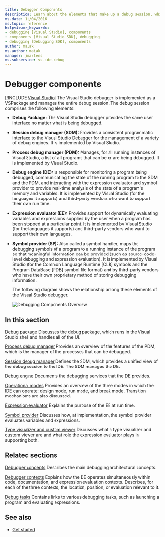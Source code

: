 ```yaml
---
title: Debugger Components
description: Learn about the elements that make up a debug session, which is managed by the Visual Studio debugger, implemented as a VSPackage.
ms.date: 11/04/2016
ms.topic: reference
helpviewer_keywords:
- debugging [Visual Studio], components
- components [Visual Studio SDK], debugging
- debugging [Debugging SDK], components
author: maiak
ms.author: maiak
manager: jmartens
ms.subservice: vs-ide-debug
---
```

# Debugger components

 [!INCLUDE [Visual Studio](~/includes/applies-to-version/vs-windows-only.md)]
The Visual Studio debugger is implemented as a VSPackage and manages the entire debug session. The debug session comprises the following elements:

- **Debug Package:** The Visual Studio debugger provides the same user interface no matter what is being debugged.

- **Session debug manager (SDM):** Provides a consistent programmatic interface to the Visual Studio Debugger for the management of a variety of debug engines. It is implemented by Visual Studio.

- **Process debug manager (PDM):** Manages, for all running instances of Visual Studio, a list of all programs that can be or are being debugged. It is implemented by Visual Studio.

- **Debug engine (DE):** Is responsible for monitoring a program being debugged, communicating the state of the running program to the SDM and the PDM, and interacting with the expression evaluator and symbol provider to provide real-time analysis of the state of a program's memory and variables. It is implemented by Visual Studio (for the languages it supports) and third-party vendors who want to support their own run time.

- **Expression evaluator (EE):** Provides support for dynamically evaluating variables and expressions supplied by the user when a program has been stopped at a particular point. It is implemented by Visual Studio (for the languages it supports) and third-party vendors who want to support their own languages.

- **Symbol provider (SP):** Also called a symbol handler, maps the debugging symbols of a program to a running instance of the program so that meaningful information can be provided (such as source-code-level debugging and expression evaluation). It is implemented by Visual Studio (for the Common Language Runtime [CLR] symbols and the Program DataBase [PDB] symbol file format) and by third-party vendors who have their own proprietary method of storing debugging information.

  The following diagram shows the relationship among these elements of the Visual Studio debugger.

  ![Debugging Components Overview](../../extensibility/debugger/media/dbugcompovrview.gif "DBugCompOvrview")

## In this section
 [Debug package](../../extensibility/debugger/debug-package.md)
 Discusses the debug package, which runs in the Visual Studio shell and handles all of the UI.

 [Process debug manager](../../extensibility/debugger/process-debug-manager.md)
 Provides an overview of the features of the PDM, which is the manager of the processes that can be debugged.

 [Session debug manager](../../extensibility/debugger/session-debug-manager.md)
 Defines the SDM, which provides a unified view of the debug session to the IDE. The SDM manages the DE.

 [Debug engine](../../extensibility/debugger/debug-engine.md)
 Documents the debugging services that the DE provides.

 [Operational modes](../../extensibility/debugger/operational-modes.md)
 Provides an overview of the three modes in which the IDE can operate: design mode, run mode, and break mode. Transition mechanisms are also discussed.

 [Expression evaluator](../../extensibility/debugger/expression-evaluator.md)
 Explains the purpose of the EE at run time.

 [Symbol provider](../../extensibility/debugger/symbol-provider.md)
 Discusses how, at implementation, the symbol provider evaluates variables and expressions.

 [Type visualizer and custom viewer](../../extensibility/debugger/type-visualizer-and-custom-viewer.md)
 Discusses what a type visualizer and custom viewer are and what role the expression evaluator plays in supporting both.

## Related sections
 [Debugger concepts](../../extensibility/debugger/debugger-concepts.md)
 Describes the main debugging architectural concepts.

 [Debugger contexts](../../extensibility/debugger/debugger-contexts.md)
 Explains how the DE operates simultaneously within code, documentation, and expression evaluation contexts. Describes, for each of the three contexts, the location, position, or evaluation relevant to it.

 [Debug tasks](../../extensibility/debugger/debugging-tasks.md)
 Contains links to various debugging tasks, such as launching a program and evaluating expressions.

## See also
- [Get started](../../extensibility/debugger/getting-started-with-debugger-extensibility.md)
